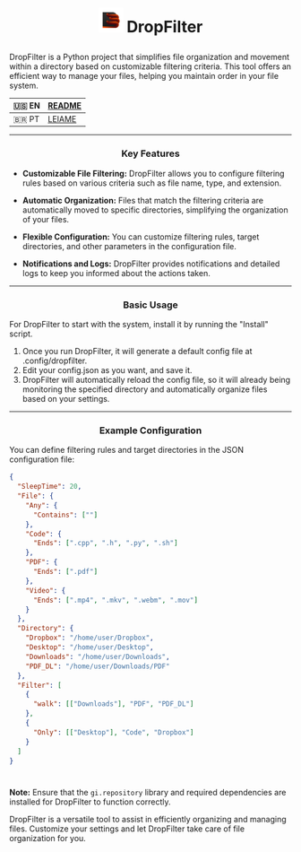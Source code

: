 # <p align="center"><img src="https://github.com/Zvorky/DropFilter/blob/main/ArtWork/DropFilter_icon.svg" width="44" height="44"> DropFilter</p>


DropFilter is a Python project that simplifies file organization and movement within a directory based on customizable filtering criteria. This tool offers an efficient way to manage your files, helping you maintain order in your file system.  

| 🇺🇸 EN | [README](/README.md)    |
|-------|-------------------------|
| 🇧🇷 PT | [LEIAME](/README-PT.md) |
----

### <p align="center">Key Features</p>

- **Customizable File Filtering:** DropFilter allows you to configure filtering rules based on various criteria such as file name, type, and extension.

- **Automatic Organization:** Files that match the filtering criteria are automatically moved to specific directories, simplifying the organization of your files.

- **Flexible Configuration:** You can customize filtering rules, target directories, and other parameters in the configuration file.

- **Notifications and Logs:** DropFilter provides notifications and detailed logs to keep you informed about the actions taken.

----

### <p align="center">Basic Usage</p>

For DropFilter to start with the system, install it by running the "Install" script.

1. Once you run DropFilter, it will generate a default config file at .config/dropfilter.
2. Edit your config.json as you want, and save it.
3. DropFilter will automatically reload the config file, so it will already being monitoring the specified directory and automatically organize files based on your settings.

----

### <p align="center">Example Configuration</p>

You can define filtering rules and target directories in the JSON configuration file:

```json
{
  "SleepTime": 20,
  "File": {
    "Any": {
      "Contains": [""]
    },
    "Code": {
      "Ends": [".cpp", ".h", ".py", ".sh"]
    },
    "PDF": {
      "Ends": [".pdf"]
    },
    "Video": {
      "Ends": [".mp4", ".mkv", ".webm", ".mov"]
    }
  },
  "Directory": {
    "Dropbox": "/home/user/Dropbox",
    "Desktop": "/home/user/Desktop",
    "Downloads": "/home/user/Downloads",
    "PDF_DL": "/home/user/Downloads/PDF"
  },
  "Filter": [
    {
      "walk": [["Downloads"], "PDF", "PDF_DL"]
    },
    {
      "Only": [["Desktop"], "Code", "Dropbox"]
    }
  ]
}
```

#

**Note:** Ensure that the `gi.repository` library and required dependencies are installed for DropFilter to function correctly.

DropFilter is a versatile tool to assist in efficiently organizing and managing files. Customize your settings and let DropFilter take care of file organization for you.
